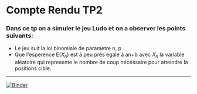 # Compte Rendu TP2

### Dans ce tp on a simuler le jeu Ludo et on a observer les points suivants:
   * Le jeu suit la loi binomiale de parametre n, p
   * Que l'esperence E($X_n$) est à peu prés egale à an+b avec $X_n$ la variable aléatoire qui represente le nombre de coup nécéssaire pour atteindre la positions cible.

---
[![Binder](https://mybinder.org/badge_logo.svg)](https://mybinder.org/v2/gh/S0URON/tpProba.git/master?labpath=TP2%2FTP2_Elmoknimedamin.ipynb)
